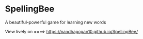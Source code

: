 # SpellingBee
A beautiful-powerful game for learning new words


View lively on ====>    https://nandhagopan10.github.io/SpellingBee/
